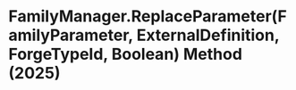 # FamilyManager.ReplaceParameter(FamilyParameter, ExternalDefinition, ForgeTypeId, Boolean) Method (2025)

﻿